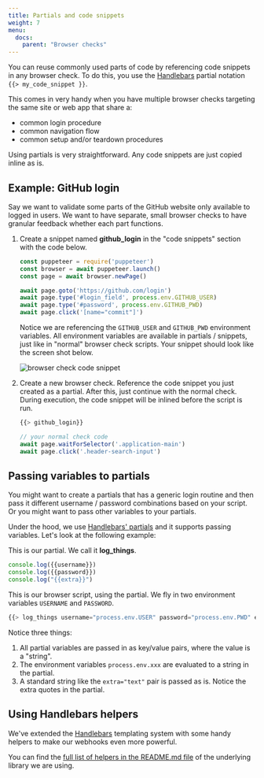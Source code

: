 ```yaml
---
title: Partials and code snippets
weight: 7
menu:
  docs:
    parent: "Browser checks"
---
```


You can reuse commonly used parts of code by referencing code snippets in any browser check. To do this, you use the 
[Handlebars](https://handlebarsjs.com/partials.html) partial notation `{{> my_code_snippet }}`.

This comes in very handy when you have multiple browser checks targeting the same site or web app that share a:
 
- common login procedure 
- common navigation flow
- common setup and/or teardown procedures

Using partials is very straightforward. Any code snippets are just copied inline as is.

## Example: GitHub login

Say we want to validate some parts of the GitHub website only available to logged in users. We want to have separate, small
browser checks to have granular feedback whether each part functions.  

1. Create a snippet named **github_login** in the "code snippets" section with the code below.

    ```javascript
    const puppeteer = require('puppeteer')     
    const browser = await puppeteer.launch()
    const page = await browser.newPage()
    
    await page.goto('https://github.com/login')
    await page.type('#login_field', process.env.GITHUB_USER)
    await page.type('#password', process.env.GITHUB_PWD)
    await page.click('[name="commit"]')
    ```

    Notice we are referencing the `GITHUB_USER` and `GITHUB_PWD` environment variables. All environment variables are available
    in partials / snippets, just like in "normal" browser check scripts. Your snippet should look like the screen shot below.

    ![browser check code snippet](/docs/images/browser-checks/code-snippet.png)

2. Create a new browser check. Reference the code snippet you just created as a partial. After this, just continue with the normal check.
During execution, the code snippet will be inlined before the script is run.

    ```javascript   
    {{> github_login}}
    
    // your normal check code
    await page.waitForSelector('.application-main')
    await page.click('.header-search-input')
    ```

## Passing variables to partials

You might want to create a partials that has a generic login routine and then pass it different username / password combinations
based on your script. Or you might want to pass other variables to your partials.

Under the hood, we use [Handlebars' partials](https://handlebarsjs.com/guide/partials.html#basic-partials) and it supports 
passing variables. Let's look at the following example:

This is our partial. We call it **log_things**.

```js
console.log({{username}})
console.log({{password}})
console.log("{{extra}}")
```

This is our browser script, using the partial. We fly in two environment variables `USERNAME` and `PASSWORD`.

```js
{{> log_things username="process.env.USER" password="process.env.PWD" extra="text" }}
```
Notice three things:
1. All partial variables are passed in as key/value pairs, where the value is a "string".
2. The environment variables `process.env.xxx` are evaluated to a string in the partial.
3. A standard string like the `extra="text"` pair is passed as is. Notice the extra quotes in the partial.

## Using Handlebars helpers

We've extended the [Handlebars](https://handlebarsjs.com/) templating system with some handy helpers to make our webhooks
even more powerful.


You can find the [full list of helpers in the README.md file](https://github.com/checkly/handlebars) of the underlying library we are using.


